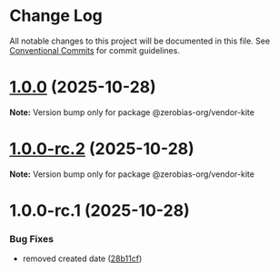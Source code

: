 # Change Log

All notable changes to this project will be documented in this file.
See [Conventional Commits](https://conventionalcommits.org) for commit guidelines.

# [1.0.0](https://github.com/zerobias-org/vendor/compare/@zerobias-org/vendor-kite@1.0.0-rc.2...@zerobias-org/vendor-kite@1.0.0) (2025-10-28)

**Note:** Version bump only for package @zerobias-org/vendor-kite





# [1.0.0-rc.2](https://github.com/zerobias-org/vendor/compare/@zerobias-org/vendor-kite@1.0.0-rc.1...@zerobias-org/vendor-kite@1.0.0-rc.2) (2025-10-28)

**Note:** Version bump only for package @zerobias-org/vendor-kite





# 1.0.0-rc.1 (2025-10-28)


### Bug Fixes

* removed created date ([28b11cf](https://github.com/zerobias-org/vendor/commit/28b11cf2563e9cdadd4b1dc83edd60d2fcd01df0))
